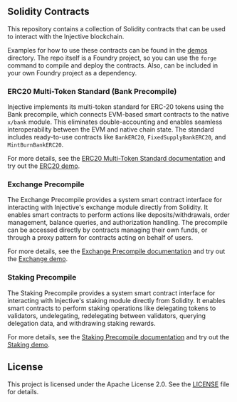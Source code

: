 ## Solidity Contracts

This repository contains a collection of Solidity contracts that can be used to interact with the Injective blockchain.

Examples for how to use these contracts can be found in the [demos](demos) directory. The repo itself is a Foundry project, so you can use the `forge` command to compile and deploy the contracts. Also, can be included in your own Foundry project as a dependency.

### ERC20 Multi-Token Standard (Bank Precompile)

Injective implements its multi-token standard for ERC-20 tokens using the Bank precompile, which connects EVM-based smart contracts to the native `x/bank` module. This eliminates double-accounting and enables seamless interoperability between the EVM and native chain state. The standard includes ready-to-use contracts like `BankERC20`, `FixedSupplyBankERC20`, and `MintBurnBankERC20`.

For more details, see the [ERC20 Multi-Token Standard documentation](docs/erc20_multi_token_standard.md) and try out the [ERC20 demo](demos/erc20/README.md).


### Exchange Precompile

The Exchange Precompile provides a system smart contract interface for interacting with Injective's exchange module directly from Solidity. It enables smart contracts to perform actions like deposits/withdrawals, order management, balance queries, and authorization handling. The precompile can be accessed directly by contracts managing their own funds, or through a proxy pattern for contracts acting on behalf of users.

For more details, see the [Exchange Precompile documentation](docs/exchange_precompile.md) and try out the [Exchange demo](demos/exchange/README.md).


### Staking Precompile

The Staking Precompile provides a system smart contract interface for interacting with Injective's staking module directly from Solidity. It enables smart contracts to perform staking operations like delegating tokens to validators, undelegating, redelegating between validators, querying delegation data, and withdrawing staking rewards.

For more details, see the [Staking Precompile documentation](docs/staking_precompile.md) and try out the [Staking demo](demos/staking/README.md).


## License

This project is licensed under the Apache License 2.0. See the [LICENSE](LICENSE) file for details.
